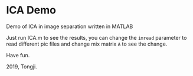 # ICA Demo

Demo of ICA in image separation written in MATLAB

Just run ICA.m to see the results, you can change the `imread` parameter to read different pic files and change mix matrix `A` to see the change.

Have fun.

2019, Tongji.
